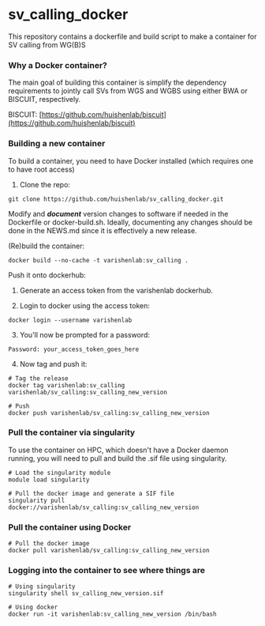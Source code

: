 # sv_calling_docker
This repository contains a dockerfile and build script to make a container for SV calling from WG(B)S

### Why a Docker container?

The main goal of building this container is simplify the dependency requirements to jointly call SVs
from WGS and WGBS using either BWA or BISCUIT, respectively.

BISCUIT: [https://github.com/huishenlab/biscuit](https://github.com/huishenlab/biscuit)

### Building a new container

To build a container, you need to have Docker installed (which requires one to have root access)

1) Clone the repo:

```
git clone https://github.com/huishenlab/sv_calling_docker.git
```

Modify and ***document*** version changes to software if needed in the Dockerfile or docker-build.sh.
Ideally, documenting any changes should be done in the NEWS.md since it is effectively a new release.

(Re)build the container:

```
docker build --no-cache -t varishenlab:sv_calling .
```

Push it onto dockerhub:

1) Generate an access token from the varishenlab dockerhub.

2) Login to docker using the access token:

```
docker login --username varishenlab
```

3) You'll now be prompted for a password:

```
Password: your_access_token_goes_here
```

4) Now tag and push it:

```
# Tag the release
docker tag varishenlab:sv_calling varishenlab/sv_calling:sv_calling_new_version

# Push
docker push varishenlab/sv_calling:sv_calling_new_version
```

### Pull the container via singularity

To use the container on HPC, which doesn't have a Docker daemon running, you
will need to pull and build the .sif file using singularity.

```
# Load the singularity module
module load singularity

# Pull the docker image and generate a SIF file
singularity pull docker://varishenlab/sv_calling:sv_calling_new_version
```

### Pull the container using Docker

```
# Pull the docker image
docker pull varishenlab/sv_calling:sv_calling_new_version
```


### Logging into the container to see where things are

```
# Using singularity
singularity shell sv_calling_new_version.sif

# Using docker
docker run -it varishenlab:sv_calling_new_version /bin/bash
```
